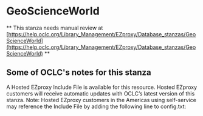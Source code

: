 # GeoScienceWorld
** This stanza needs manual review at [https://help.oclc.org/Library_Management/EZproxy/Database_stanzas/GeoScienceWorld](https://help.oclc.org/Library_Management/EZproxy/Database_stanzas/GeoScienceWorld) **

## Some of OCLC's notes for this stanza

A Hosted EZproxy Include File is available for this resource. Hosted EZproxy customers will receive automatic updates with OCLC&rsquo;s latest version of this stanza. Note: Hosted EZproxy customers in the Americas using self-service may reference the Include File by adding the following line to config.txt:

&nbsp;
